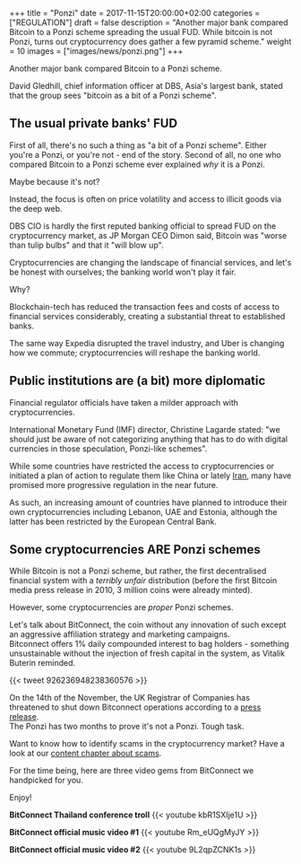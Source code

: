 +++
title = "Ponzi"
date = 2017-11-15T20:00:00+02:00
categories = ["REGULATION"]
draft = false
description = "Another major bank compared Bitcoin to a Ponzi scheme spreading the usual FUD. While bitcoin is not Ponzi, turns out cryptocurrency does gather a few pyramid scheme."
weight = 10
images = ["images/news/ponzi.png"]
+++

Another major bank compared Bitcoin to a Ponzi scheme. 

David Gledhill, chief information officer at DBS, Asia's largest bank, stated that the group sees "bitcoin as a bit of a Ponzi scheme".

## The usual private banks' FUD

First of all, there's no such a thing as "a bit of a Ponzi scheme". Either you're a Ponzi, or you're not - end of the story. 
Second of all, no one who compared Bitcoin to a Ponzi scheme ever explained _why_ it is a Ponzi. 

Maybe because it's not?  
  
Instead, the focus is often on price volatility and access to illicit goods via the deep web.

DBS CIO is hardly the first reputed banking official to spread FUD on the cryptocurrency market, as JP Morgan CEO Dimon said, Bitcoin was "worse than tulip bulbs" and that it "will blow up".

Cryptocurrencies are changing the landscape of financial services, and let's be honest with ourselves; the banking world won't play it fair.

Why?

Blockchain-tech has reduced the transaction fees and costs of access to financial services considerably, creating a substantial threat to established banks.

The same way Expedia disrupted the travel industry, and Uber is changing how we commute; cryptocurrencies will reshape the banking world.

## Public institutions are (a bit) more diplomatic

Financial regulator officials have taken a milder approach with cryptocurrencies.

International Monetary Fund (IMF) director, Christine Lagarde stated: "we should just be aware of not categorizing anything that has to do with digital currencies in those speculation, Ponzi-like schemes".

While some countries have restricted the access to cryptocurrencies or initiated a plan of action to regulate them like China or lately [Iran](https://financialtribune.com/articles/economy-business-and-markets/74533/fate-of-cryptocurrency-in-iran-hangs-in-balance), many have promised more progressive regulation in the near future.

As such, an increasing amount of countries have planned to introduce their own cryptocurrencies including Lebanon, UAE and Estonia, although the latter has been restricted by the European Central Bank.


## Some cryptocurrencies ARE Ponzi schemes

While Bitcoin is not a Ponzi scheme, but rather, the first decentralised financial system with a _terribly unfair_ distribution (before the first Bitcoin media press release in 2010, 3 million coins were already minted).

However, some cryptocurrencies are _proper_ Ponzi schemes.  

Let's talk about BitConnect, the coin without any innovation of such except an aggressive affiliation strategy and marketing campaigns.  
Bitconnect offers 1% daily compounded interest to bag holders - something unsustainable without the injection of fresh capital in the system, as Vitalik Buterin reminded.

{{< tweet 926236948238360576 >}}

On the 14th of the November, the UK Registrar of Companies has threatened to shut down Bitconnect operations according to a [press release](https://beta.companieshouse.gov.uk/company/10278342/filing-history).   
The Ponzi has two months to prove it's not a Ponzi. Tough task.

Want to know how to identify scams in the cryptocurrency market? Have a look at our [content chapter about scams](www.tropyc.co/crypto-101/invest/scams).

For the time being, here are three video gems from BitConnect we handpicked for you.  

Enjoy!

**BitConnect Thailand conference troll**
{{< youtube kbR1SXIje1U >}}

**BitConnect official music video #1**
{{< youtube Rm_eUQgMyJY >}}

**BitConnect official music video #2**
{{< youtube 9L2qpZCNK1s >}}




